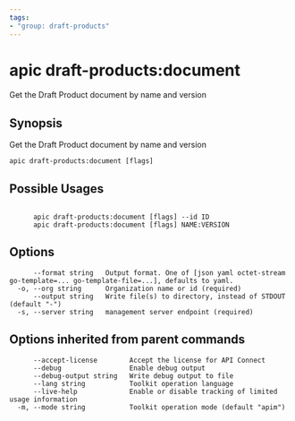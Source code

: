 ```yaml
---
tags:
- "group: draft-products"
---
```

# apic draft-products:document

Get the Draft Product document by name and version

## Synopsis

Get the Draft Product document by name and version

```
apic draft-products:document [flags]
```

## Possible Usages

```

      apic draft-products:document [flags] --id ID
      apic draft-products:document [flags] NAME:VERSION

```

## Options

```
      --format string   Output format. One of [json yaml octet-stream go-template=... go-template-file=...], defaults to yaml.
  -o, --org string      Organization name or id (required)
      --output string   Write file(s) to directory, instead of STDOUT (default "-")
  -s, --server string   management server endpoint (required)
```

## Options inherited from parent commands

```
      --accept-license        Accept the license for API Connect
      --debug                 Enable debug output
      --debug-output string   Write debug output to file
      --lang string           Toolkit operation language
      --live-help             Enable or disable tracking of limited usage information
  -m, --mode string           Toolkit operation mode (default "apim")
```
